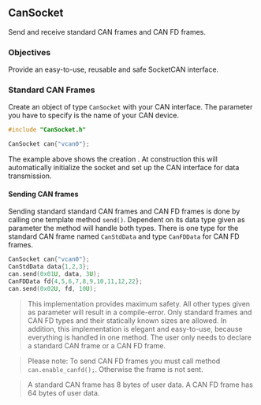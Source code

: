 ## CanSocket

Send and receive standard CAN frames and CAN FD frames.

### Objectives

Provide an easy-to-use, reusable and safe SocketCAN interface.

### Standard CAN Frames

Create an object of type `CanSocket` with your CAN interface. The parameter you have to specify is the name of your CAN device.

```c++
#include "CanSocket.h"

CanSocket can{"vcan0"};
```

The example above shows the creation . At construction this will automatically initialize the socket and set up the CAN interface for data transmission.

#### Sending CAN frames

Sending standard standard CAN frames and CAN FD frames is done by calling one template method `send()`. Dependent on its data type given as parameter the method will handle both types. There is one type for the standard CAN frame named `CanStdData` and type `CanFDData` for CAN FD frames.

```c++
CanSocket can{"vcan0"};
CanStdData data{1,2,3};
can.send(0x01U, data, 3U);
CanFDData fd{4,5,6,7,8,9,10,11,12,22};
can.send(0x02U, fd, 10U);
```

> This implementation provides maximum safety. All other types given as parameter will result in a compile-error. Only standard frames and CAN FD types and their statically known sizes are allowed. In addition, this implementation is elegant and easy-to-use, because everything is handled in one method. The user only needs to declare a standard CAN frame or a CAN FD frame.

> Please note: To send CAN FD frames you must call method `can.enable_canfd();`. Otherwise the frame is not sent.

> A standard CAN frame has 8 bytes of user data. A CAN FD frame has 64 bytes of user data.
